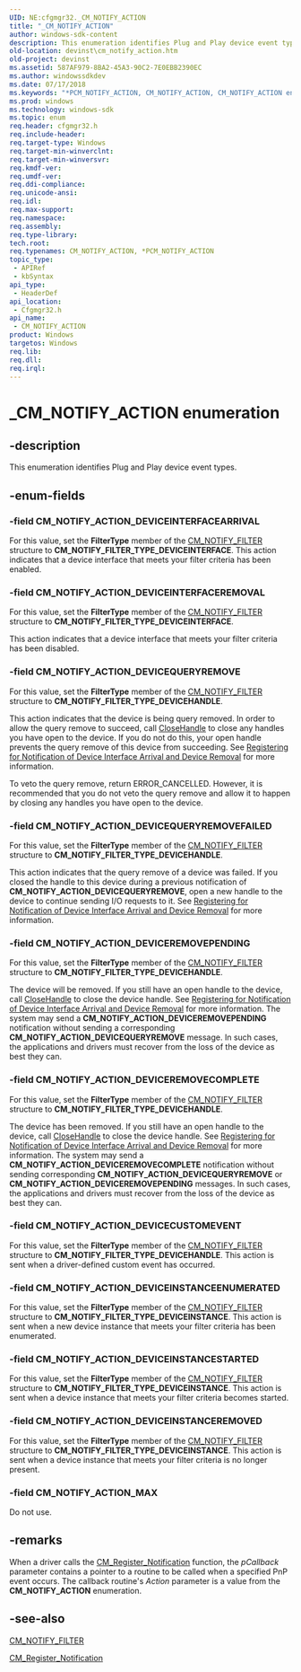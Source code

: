 ```yaml
---
UID: NE:cfgmgr32._CM_NOTIFY_ACTION
title: "_CM_NOTIFY_ACTION"
author: windows-sdk-content
description: This enumeration identifies Plug and Play device event types.
old-location: devinst\cm_notify_action.htm
old-project: devinst
ms.assetid: 587AF979-8BA2-45A3-90C2-7E0EBB2390EC
ms.author: windowssdkdev
ms.date: 07/17/2018
ms.keywords: "*PCM_NOTIFY_ACTION, CM_NOTIFY_ACTION, CM_NOTIFY_ACTION enumeration [Device and Driver Installation], CM_NOTIFY_ACTION_DEVICECUSTOMEVENT, CM_NOTIFY_ACTION_DEVICEINSTANCEENUMERATED, CM_NOTIFY_ACTION_DEVICEINSTANCEREMOVED, CM_NOTIFY_ACTION_DEVICEINSTANCESTARTED, CM_NOTIFY_ACTION_DEVICEINTERFACEARRIVAL, CM_NOTIFY_ACTION_DEVICEINTERFACEREMOVAL, CM_NOTIFY_ACTION_DEVICEQUERYREMOVE, CM_NOTIFY_ACTION_DEVICEQUERYREMOVEFAILED, CM_NOTIFY_ACTION_DEVICEREMOVECOMPLETE, CM_NOTIFY_ACTION_DEVICEREMOVEPENDING, CM_NOTIFY_ACTION_MAX, _CM_NOTIFY_ACTION, cfgmgr32/CM_NOTIFY_ACTION, cfgmgr32/CM_NOTIFY_ACTION_DEVICECUSTOMEVENT, cfgmgr32/CM_NOTIFY_ACTION_DEVICEINSTANCEENUMERATED, cfgmgr32/CM_NOTIFY_ACTION_DEVICEINSTANCEREMOVED, cfgmgr32/CM_NOTIFY_ACTION_DEVICEINSTANCESTARTED, cfgmgr32/CM_NOTIFY_ACTION_DEVICEINTERFACEARRIVAL, cfgmgr32/CM_NOTIFY_ACTION_DEVICEINTERFACEREMOVAL, cfgmgr32/CM_NOTIFY_ACTION_DEVICEQUERYREMOVE, cfgmgr32/CM_NOTIFY_ACTION_DEVICEQUERYREMOVEFAILED, cfgmgr32/CM_NOTIFY_ACTION_DEVICEREMOVECOMPLETE, cfgmgr32/CM_NOTIFY_ACTION_DEVICEREMOVEPENDING, cfgmgr32/CM_NOTIFY_ACTION_MAX, devinst.cm_notify_action"
ms.prod: windows
ms.technology: windows-sdk
ms.topic: enum
req.header: cfgmgr32.h
req.include-header: 
req.target-type: Windows
req.target-min-winverclnt: 
req.target-min-winversvr: 
req.kmdf-ver: 
req.umdf-ver: 
req.ddi-compliance: 
req.unicode-ansi: 
req.idl: 
req.max-support: 
req.namespace: 
req.assembly: 
req.type-library: 
tech.root: 
req.typenames: CM_NOTIFY_ACTION, *PCM_NOTIFY_ACTION
topic_type:
 - APIRef
 - kbSyntax
api_type:
 - HeaderDef
api_location:
 - Cfgmgr32.h
api_name:
 - CM_NOTIFY_ACTION
product: Windows
targetos: Windows
req.lib: 
req.dll: 
req.irql: 
---
```


# _CM_NOTIFY_ACTION enumeration


## -description


This enumeration identifies Plug and Play device event types.


## -enum-fields




### -field CM_NOTIFY_ACTION_DEVICEINTERFACEARRIVAL

For this value, set the <b>FilterType</b> member of the <a href="https://msdn.microsoft.com/library/windows/hardware/mt299055">CM_NOTIFY_FILTER</a> structure
 to <b>CM_NOTIFY_FILTER_TYPE_DEVICEINTERFACE</b>.  This action indicates that a device interface that meets your filter criteria has been enabled.


### -field CM_NOTIFY_ACTION_DEVICEINTERFACEREMOVAL

For this value, set the <b>FilterType</b> member of the <a href="https://msdn.microsoft.com/library/windows/hardware/mt299055">CM_NOTIFY_FILTER</a> structure
 to <b>CM_NOTIFY_FILTER_TYPE_DEVICEINTERFACE</b>.

  This action indicates that a device interface that meets your filter criteria has been disabled.


### -field CM_NOTIFY_ACTION_DEVICEQUERYREMOVE

For this value, set the <b>FilterType</b> member of the <a href="https://msdn.microsoft.com/library/windows/hardware/mt299055">CM_NOTIFY_FILTER</a> structure
 to <b>CM_NOTIFY_FILTER_TYPE_DEVICEHANDLE</b>.

  This action indicates that the device is being query removed.  In order to allow the query remove to succeed, call <a href="https://msdn.microsoft.com/9b84891d-62ca-4ddc-97b7-c4c79482abd9">CloseHandle</a> to close any handles you have open to the device. If you do not do this, your open handle prevents the query remove of this device from succeeding.  See <a href="devinst.registering_for_notification_of_device_interface_arrival_and_device_removal">Registering for Notification of Device Interface Arrival and Device Removal</a> for more information.

To veto the query remove, return ERROR_CANCELLED.  However, it is recommended that you do not veto the query remove and allow it to happen by closing any handles you have open to the device.


### -field CM_NOTIFY_ACTION_DEVICEQUERYREMOVEFAILED

For this value, set the <b>FilterType</b> member of the <a href="https://msdn.microsoft.com/library/windows/hardware/mt299055">CM_NOTIFY_FILTER</a> structure
 to <b>CM_NOTIFY_FILTER_TYPE_DEVICEHANDLE</b>.

 This action indicates that the query remove of a device was failed.  If you closed the handle to this device during a previous notification of <b>CM_NOTIFY_ACTION_DEVICEQUERYREMOVE</b>, open a new handle to the device to continue sending I/O requests to it.  See <a href="devinst.registering_for_notification_of_device_interface_arrival_and_device_removal">Registering for Notification of Device Interface Arrival and Device Removal</a> for more information.


### -field CM_NOTIFY_ACTION_DEVICEREMOVEPENDING

For this value, set the <b>FilterType</b> member of the <a href="https://msdn.microsoft.com/library/windows/hardware/mt299055">CM_NOTIFY_FILTER</a> structure
 to <b>CM_NOTIFY_FILTER_TYPE_DEVICEHANDLE</b>.

The device will be removed.  If you still have an open handle to the device, call <a href="https://msdn.microsoft.com/9b84891d-62ca-4ddc-97b7-c4c79482abd9">CloseHandle</a> to close the device handle. See <a href="devinst.registering_for_notification_of_device_interface_arrival_and_device_removal">Registering for Notification of Device Interface Arrival and Device Removal</a> for more information. The system may send a <b>CM_NOTIFY_ACTION_DEVICEREMOVEPENDING</b> notification without sending a corresponding <b>CM_NOTIFY_ACTION_DEVICEQUERYREMOVE</b> message.  In such cases, the applications and drivers must recover from the loss of the device as best they can.


### -field CM_NOTIFY_ACTION_DEVICEREMOVECOMPLETE

For this value, set the <b>FilterType</b> member of the <a href="https://msdn.microsoft.com/library/windows/hardware/mt299055">CM_NOTIFY_FILTER</a> structure
 to <b>CM_NOTIFY_FILTER_TYPE_DEVICEHANDLE</b>.

The device has been removed.  If you still have an open handle to the device, call <a href="https://msdn.microsoft.com/9b84891d-62ca-4ddc-97b7-c4c79482abd9">CloseHandle</a> to close the device handle. See <a href="devinst.registering_for_notification_of_device_interface_arrival_and_device_removal">Registering for Notification of Device Interface Arrival and Device Removal</a> for more information.  The system may send a <b>CM_NOTIFY_ACTION_DEVICEREMOVECOMPLETE</b> notification without sending corresponding <b>CM_NOTIFY_ACTION_DEVICEQUERYREMOVE</b> or <b>CM_NOTIFY_ACTION_DEVICEREMOVEPENDING</b> messages.  In such cases, the applications and drivers must recover from the loss of the device as best they can.


### -field CM_NOTIFY_ACTION_DEVICECUSTOMEVENT

For this value, set the <b>FilterType</b> member of the <a href="https://msdn.microsoft.com/library/windows/hardware/mt299055">CM_NOTIFY_FILTER</a> structure
 to <b>CM_NOTIFY_FILTER_TYPE_DEVICEHANDLE</b>. This action is sent when a driver-defined custom event has occurred.


### -field CM_NOTIFY_ACTION_DEVICEINSTANCEENUMERATED

For this value, set the <b>FilterType</b> member of the <a href="https://msdn.microsoft.com/library/windows/hardware/mt299055">CM_NOTIFY_FILTER</a> structure
 to <b>CM_NOTIFY_FILTER_TYPE_DEVICEINSTANCE</b>. This action is sent when a new device instance that meets your filter criteria has been enumerated.


### -field CM_NOTIFY_ACTION_DEVICEINSTANCESTARTED

For this value, set the <b>FilterType</b> member of the <a href="https://msdn.microsoft.com/library/windows/hardware/mt299055">CM_NOTIFY_FILTER</a> structure
 to <b>CM_NOTIFY_FILTER_TYPE_DEVICEINSTANCE</b>. This action is sent when a device instance that meets your filter criteria becomes started. 


### -field CM_NOTIFY_ACTION_DEVICEINSTANCEREMOVED

For this value, set the <b>FilterType</b> member of the <a href="https://msdn.microsoft.com/library/windows/hardware/mt299055">CM_NOTIFY_FILTER</a> structure
 to <b>CM_NOTIFY_FILTER_TYPE_DEVICEINSTANCE</b>. This action is sent when a device instance that meets your filter criteria is no longer present.


### -field CM_NOTIFY_ACTION_MAX

Do not use.


## -remarks



When a driver calls the <a href="https://msdn.microsoft.com/library/windows/hardware/hh780224">CM_Register_Notification</a> function, the <i>pCallback</i> parameter contains a pointer to a routine to be called when a specified PnP event occurs.  The callback routine's <i>Action</i> parameter is a value from the <b>CM_NOTIFY_ACTION</b> enumeration.




## -see-also




<a href="https://msdn.microsoft.com/library/windows/hardware/mt299055">CM_NOTIFY_FILTER</a>



<a href="https://msdn.microsoft.com/library/windows/hardware/hh780224">CM_Register_Notification</a>
 

 


